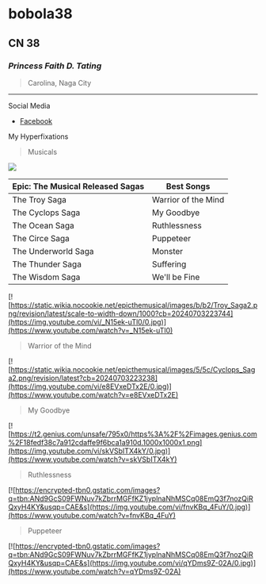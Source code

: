 # bobola38
## CN 38
### *Princess Faith D. Tating*
> Carolina, Naga City
---
Social Media
- [Facebook](https://facebook.com)

My Hyperfixations
> Musicals

![](https://encrypted-tbn1.gstatic.com/images?q=tbn:ANd9GcQl_dxMXUHRDcUh_BCKBWfbwvS5y7PULHLELm8vvViazaXCuvaR)


| Epic: The Musical Released Sagas | Best Songs |
| ----------- | ----------- |
| The Troy Saga | Warrior of the Mind |
| The Cyclops Saga | My Goodbye |
| The Ocean Saga | Ruthlessness |
| The Circe Saga | Puppeteer |
| The Underworld Saga | Monster |
| The Thunder Saga | Suffering |
| The Wisdom Saga | We'll be Fine |



[![https://static.wikia.nocookie.net/epicthemusical/images/b/b2/Troy_Saga2.png/revision/latest/scale-to-width-down/1000?cb=20240703223744](https://img.youtube.com/vi/_N15ek-uTl0/0.jpg)](https://www.youtube.com/watch?v=_N15ek-uTl0)
> Warrior of the Mind

[![https://static.wikia.nocookie.net/epicthemusical/images/5/5c/Cyclops_Saga2.png/revision/latest?cb=20240703223238](https://img.youtube.com/vi/e8EVxeDTx2E/0.jpg)](https://www.youtube.com/watch?v=e8EVxeDTx2E)
> My Goodbye

[![https://t2.genius.com/unsafe/795x0/https%3A%2F%2Fimages.genius.com%2F18fedf38c7a912cdaffe9f6bca1a910d.1000x1000x1.png](https://img.youtube.com/vi/skVSbITX4kY/0.jpg)](https://www.youtube.com/watch?v=skVSbITX4kY)
> Ruthlessness

[![https://encrypted-tbn0.gstatic.com/images?q=tbn:ANd9GcS09FWNuv7kZbrrMGFfKZ1jyplnaNhMSCq08EmQ3f7nozQiRQxyH4KY&usqp=CAE&s](https://img.youtube.com/vi/fnvKBq_4FuY/0.jpg)](https://www.youtube.com/watch?v=fnvKBq_4FuY)
> Puppeteer

[![https://encrypted-tbn0.gstatic.com/images?q=tbn:ANd9GcS09FWNuv7kZbrrMGFfKZ1jyplnaNhMSCq08EmQ3f7nozQiRQxyH4KY&usqp=CAE&s](https://img.youtube.com/vi/qYDms9Z-02A/0.jpg)](https://www.youtube.com/watch?v=qYDms9Z-02A)
